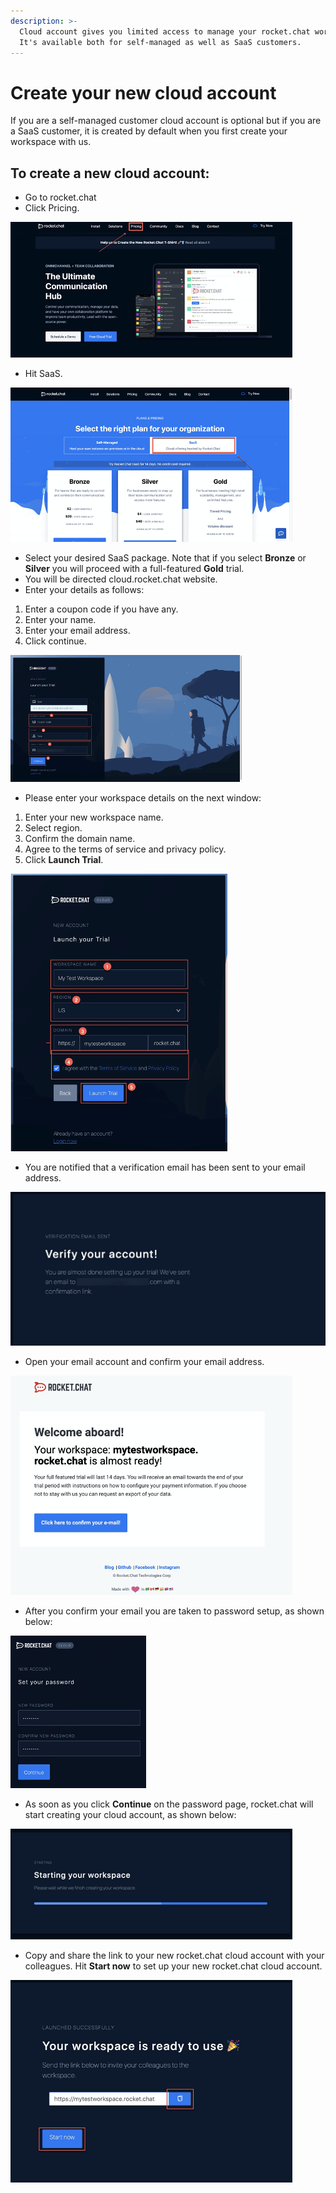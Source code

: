 ```yaml
---
description: >-
  Cloud account gives you limited access to manage your rocket.chat workspace.
  It's available both for self-managed as well as SaaS customers.
---
```


# Create your new cloud account

If you are a self-managed customer cloud  account is optional but if you are a SaaS customer, it is created by default when you first create your workspace with us.

## To create a new cloud account:

* Go to rocket.chat
* Click Pricing.

![](../.gitbook/assets/image%20%2877%29.png)



* Hit SaaS.

![](../.gitbook/assets/image%20%2881%29.png)

* Select your desired SaaS package. Note that if you select **Bronze** or **Silver** you will proceed with a full-featured **Gold** trial.
*  You will be directed cloud.rocket.chat website.
* Enter your details as follows:

1. Enter a coupon code if you have any.
2. Enter your name.
3. Enter your email address.
4. Click continue.

![](../.gitbook/assets/image%20%2886%29.png)

* Please enter your workspace details on the next window:

1. Enter your new workspace name.
2. Select region.
3. Confirm the domain name.
4. Agree to the terms of service and privacy policy.
5. Click **Launch Trial**.

![](../.gitbook/assets/image%20%2875%29.png)

  


* You are notified that a verification email has been sent to your email address.

![](../.gitbook/assets/image%20%2880%29.png)

* Open your email account and confirm your email address. 

![](../.gitbook/assets/image%20%2874%29.png)

* After you confirm your email you are taken to password setup, as shown below:

![](../.gitbook/assets/image%20%2884%29.png)

* As soon as you click **Continue** on the password page, rocket.chat will start creating your cloud account, as shown below:

![](../.gitbook/assets/image%20%2887%29.png)

* Copy and share the link to your new rocket.chat cloud account with your colleagues. Hit **Start now** to set up your new rocket.chat cloud account.

![](../.gitbook/assets/image%20%2879%29.png)

